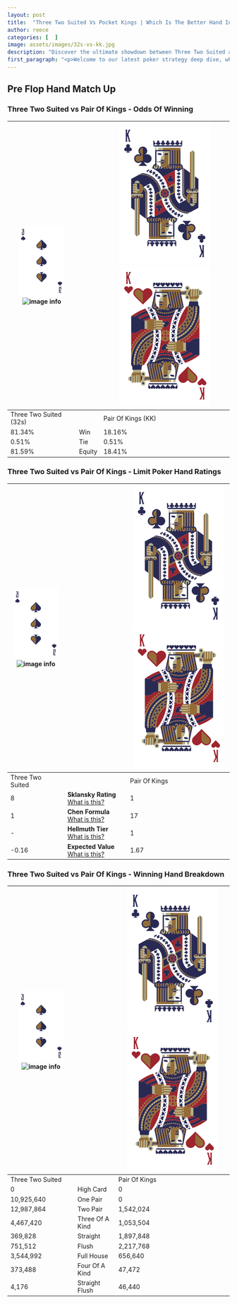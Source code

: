 ```yaml
---
layout: post
title:  "Three Two Suited Vs Pocket Kings | Which Is The Better Hand In Poker? A Complete Guide"
author: reece
categories: [  ]
image: assets/images/32s-vs-kk.jpg
description: "Discover the ultimate showdown between Three Two Suited and Pair Of Kings in poker! Uncover the odds, strategies, and scenarios where one hand triumphs over the other. Get ready to up your poker game with this thrilling analysis."
first_paragraph: "<p>Welcome to our latest poker strategy deep dive, where we're pitting two distinct hands against each other in a high-stakes showdown: Three Two Suited vs Pair Of Kings.</p><p>In the dynamic world of poker, every decision counts, and knowing which hand holds the upper hand is key to your success at the table.</p><p>In this article, we'll dissect these two hands, explore the scenarios where one dominates the other, and equip you with the knowledge to make strategic choices that can tip the odds in your favor.</p><p>Get ready to unravel the intriguing dynamics of these poker hands and elevate your game to new heights.</p>"
---
```




[comment]: # (sp0)

## Pre Flop Hand Match Up

<div class="table hand-ratings" markdown="1"> 



### Three Two Suited vs Pair Of Kings - Odds Of Winning


    
| ![image info](assets/images/hand1/3.png) ![image info](assets/images/hand1/2s.png) |  | ![image info](assets/images/hand2/K.png) ![image info](assets/images/hand2/Ko.png) |
| -------- | -------- | -------- |
| Three Two Suited (32s) |  | Pair Of Kings (KK) |
| 81.34% | Win | 18.16% |
| 0.51% | Tie | 0.51% |
| 81.59% | Equity | 18.41% |




[comment]: # (sp1)



### Three Two Suited vs Pair Of Kings - Limit Poker Hand Ratings


    
| ![image info](assets/images/hand1/3.png) ![image info](assets/images/hand1/2s.png) |  | ![image info](assets/images/hand2/K.png) ![image info](assets/images/hand2/Ko.png) |
| -------- | -------- | -------- |
| Three Two Suited |  | Pair Of Kings |
| 8 | **Sklansky Rating** [What is this?](/sklansky-rating-explained) | 1 |
| 1 | **Chen Formula** [What is this?](/chen-formula-explained) | 17 |
| - | **Hellmuth Tier** [What is this?](/Hellmuth-tier-explained) | 1 |
| -0.16 | **Expected Value** [What is this?](/expected-value-explained) | 1.67 |




[comment]: # (sp2)



### Three Two Suited vs Pair Of Kings - Winning Hand Breakdown


    
| ![image info](assets/images/hand1/3.png) ![image info](assets/images/hand1/2s.png) |  | ![image info](assets/images/hand2/K.png) ![image info](assets/images/hand2/Ko.png) |
| -------- | -------- | -------- |
| Three Two Suited |  | Pair Of Kings |
| 0 | High Card | 0 |
| 10,925,640 | One Pair | 0 |
| 12,987,864 | Two Pair | 1,542,024 |
| 4,467,420 | Three Of A Kind | 1,053,504 |
| 369,828 | Straight | 1,897,848 |
| 751,512 | Flush | 2,217,768 |
| 3,544,992 | Full House | 656,640 |
| 373,488 | Four Of A Kind | 47,472 |
| 4,176 | Straight Flush | 46,440 |




[comment]: # (sp3)



</div>

[comment]: # (sp4)



[comment]: # (sp5)


